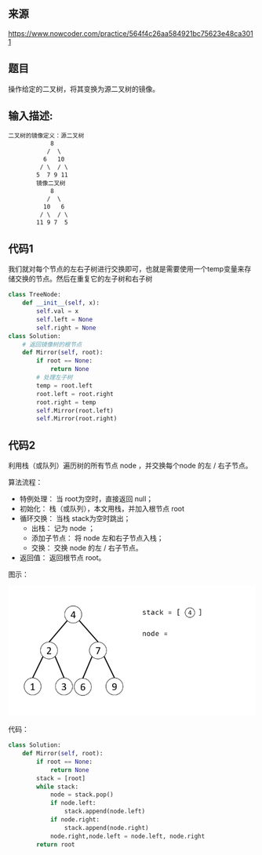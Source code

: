 ## 来源

https://www.nowcoder.com/practice/564f4c26aa584921bc75623e48ca3011

## 题目

操作给定的二叉树，将其变换为源二叉树的镜像。

## 输入描述:

```
二叉树的镜像定义：源二叉树 
    	    8
    	   /  \
    	  6   10
    	 / \  / \
    	5  7 9 11
    	镜像二叉树
    	    8
    	   /  \
    	  10   6
    	 / \  / \
    	11 9 7  5
```

## 代码1

我们就对每个节点的左右子树进行交换即可，也就是需要使用一个temp变量来存储交换的节点。然后在重复它的左子树和右子树

```python
class TreeNode:
    def __init__(self, x):
        self.val = x
        self.left = None
        self.right = None
class Solution:
    # 返回镜像树的根节点
    def Mirror(self, root):
        if root == None:
            return None
        # 处理左子树
        temp = root.left
        root.left = root.right
        root.right = temp
        self.Mirror(root.left)
        self.Mirror(root.right)
```

## 代码2 

利用栈（或队列）遍历树的所有节点 node ，并交换每个node  的左 / 右子节点。

算法流程：

- 特例处理： 当 root为空时，直接返回 null；
- 初始化： 栈（或队列），本文用栈，并加入根节点 root
- 循环交换： 当栈 stack为空时跳出；
  - 出栈： 记为 node  ；
  - 添加子节点： 将 node 左和右子节点入栈；
  - 交换： 交换 node 的左 / 右子节点。
- 返回值： 返回根节点 root。

图示：

![111](images/111.gif)

代码：

```python
class Solution:
    def Mirror(self, root):
        if root == None:
            return None
        stack = [root]
        while stack:
            node = stack.pop()
            if node.left:
                stack.append(node.left)
            if node.right:
                stack.append(node.right)
            node.right,node.left = node.left, node.right
        return root
```

